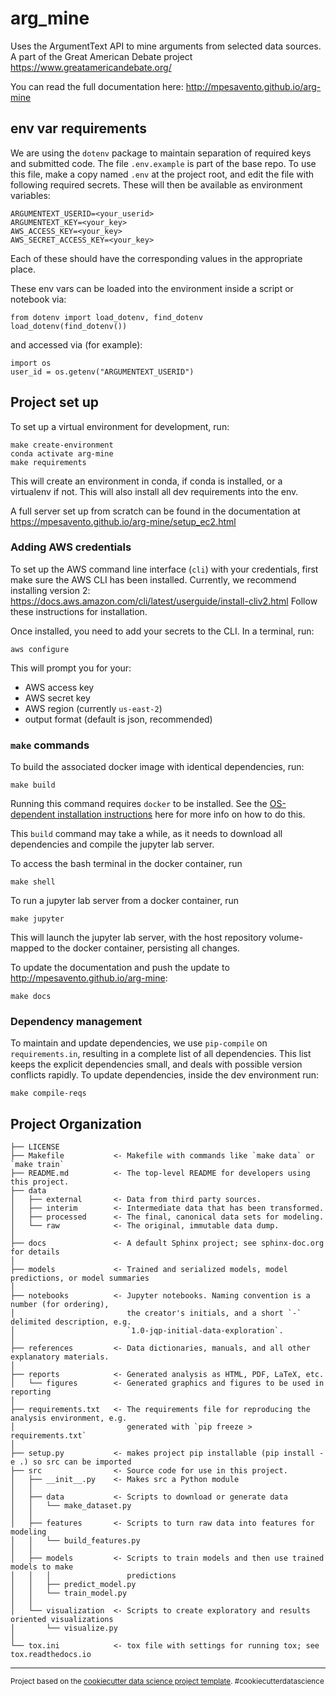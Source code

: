 # arg_mine

Uses the ArgumentText API to mine arguments from selected data sources. A part of the Great American Debate project https://www.greatamericandebate.org/

You can read the full documentation here:
http://mpesavento.github.io/arg-mine

## env var requirements
We are using the `dotenv` package to maintain separation of required keys and submitted code. The file `.env.example`
is part of the base repo. To use this file, make a copy named `.env` at the project root, and edit the
file with following required secrets. These will then be available as environment variables:
```
ARGUMENTEXT_USERID=<your_userid>
ARGUMENTEXT_KEY=<your_key>
AWS_ACCESS_KEY=<your_key>
AWS_SECRET_ACCESS_KEY=<your_key>
```
Each of these should have the corresponding values in the appropriate place.

These env vars can be loaded into the environment inside a script or notebook via:
```
from dotenv import load_dotenv, find_dotenv
load_dotenv(find_dotenv())
```
and accessed via (for example):
```
import os
user_id = os.getenv("ARGUMENTEXT_USERID")
```

## Project set up

To set up a virtual environment for development, run:
```
make create-environment
conda activate arg-mine 
make requirements
```
This will create an environment in conda, if conda is installed, or a virtualenv if not. This
will also install all dev requirements into the env.

A full server set up from scratch can be found in the documentation at
https://mpesavento.github.io/arg-mine/setup_ec2.html

### Adding AWS credentials
To set up the AWS command line interface (`cli`) with your credentials, first make sure
the AWS CLI has been installed. Currently, we recommend installing version 2:
https://docs.aws.amazon.com/cli/latest/userguide/install-cliv2.html
Follow these instructions for installation.

Once installed, you need to add your secrets to the CLI. In a terminal, run:
```
aws configure
```
This will prompt you for your:
* AWS access key
* AWS secret key
* AWS region (currently `us-east-2`)
* output format (default is json, recommended)

### `make` commands

To build the associated docker image with identical dependencies, run:
```
make build
```
Running this command requires `docker` to be installed. See the
[OS-dependent installation instructions](https://docs.docker.com/get-docker/) here
for more info on how to do this.

This `build` command may take a while, as it needs to download all dependencies and
compile the jupyter lab server.

To access the bash terminal in the docker container, run
```
make shell
```

To run a jupyter lab server from a docker container, run
```
make jupyter
```
This will launch the jupyter lab server, with the host repository volume-mapped to the docker container, persisting all changes.

To update the documentation and push the update to http://mpesavento.github.io/arg-mine:
```
make docs
```

### Dependency management
To maintain and update dependencies, we use `pip-compile` on `requirements.in`, resulting in a complete list of all dependencies.
This list keeps the explicit dependencies small, and deals with possible version conflicts rapidly.
To update dependencies, inside the dev environment run:
```
make compile-reqs
```



## Project Organization

    ├── LICENSE
    ├── Makefile           <- Makefile with commands like `make data` or `make train`
    ├── README.md          <- The top-level README for developers using this project.
    ├── data
    │   ├── external       <- Data from third party sources.
    │   ├── interim        <- Intermediate data that has been transformed.
    │   ├── processed      <- The final, canonical data sets for modeling.
    │   └── raw            <- The original, immutable data dump.
    │
    ├── docs               <- A default Sphinx project; see sphinx-doc.org for details
    │
    ├── models             <- Trained and serialized models, model predictions, or model summaries
    │
    ├── notebooks          <- Jupyter notebooks. Naming convention is a number (for ordering),
    │                         the creator's initials, and a short `-` delimited description, e.g.
    │                         `1.0-jqp-initial-data-exploration`.
    │
    ├── references         <- Data dictionaries, manuals, and all other explanatory materials.
    │
    ├── reports            <- Generated analysis as HTML, PDF, LaTeX, etc.
    │   └── figures        <- Generated graphics and figures to be used in reporting
    │
    ├── requirements.txt   <- The requirements file for reproducing the analysis environment, e.g.
    │                         generated with `pip freeze > requirements.txt`
    │
    ├── setup.py           <- makes project pip installable (pip install -e .) so src can be imported
    ├── src                <- Source code for use in this project.
    │   ├── __init__.py    <- Makes src a Python module
    │   │
    │   ├── data           <- Scripts to download or generate data
    │   │   └── make_dataset.py
    │   │
    │   ├── features       <- Scripts to turn raw data into features for modeling
    │   │   └── build_features.py
    │   │
    │   ├── models         <- Scripts to train models and then use trained models to make
    │   │   │                 predictions
    │   │   ├── predict_model.py
    │   │   └── train_model.py
    │   │
    │   └── visualization  <- Scripts to create exploratory and results oriented visualizations
    │       └── visualize.py
    │
    └── tox.ini            <- tox file with settings for running tox; see tox.readthedocs.io


--------

<p><small>Project based on the <a target="_blank" href="https://drivendata.github.io/cookiecutter-data-science/">cookiecutter data science project template</a>. #cookiecutterdatascience</small></p>
